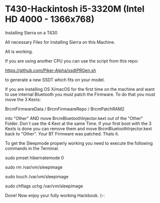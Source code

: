 # T430-Hackintosh i5-3320M (Intel HD 4000 - 1366x768)
Installing Sierra on a T430

All necessary Files for installing Sierra on this Machine.

All is working.

If you are using another CPU you can use the script from this repo:

https://github.com/Piker-Alpha/ssdtPRGen.sh

to generate a new SSDT which fits on your model.

If you are installing OS X/macOS for the first time on the machine and want to use internal Bluetooth you must patch the Firmware. To do that you must move the 3 Kexts:

BrcmFirmwareData / BrcmFirmwareRepo / BrcmPatchRAM2

into "Other" AND move BrcmBluetoothInjector.kext out of the "Other" Folder. Don´t use the 4 Kext at the same Time. If your first boot with the 3 Kexts is done you can remove them and move BrcmBluetoothInjector.kext back to "Other". Your BT Firmware was patched. Thats it.

To get the Sleepmode properly working you need to execute the following commands in the Terminal.

sudo pmset hibernatemode 0

sudo rm /var/vm/sleepimage

sudo touch /var/vm/sleepimage

sudo chflags uchg /var/vm/sleepimage

Done! Now enjoy your fully working Hackbook. (-:
